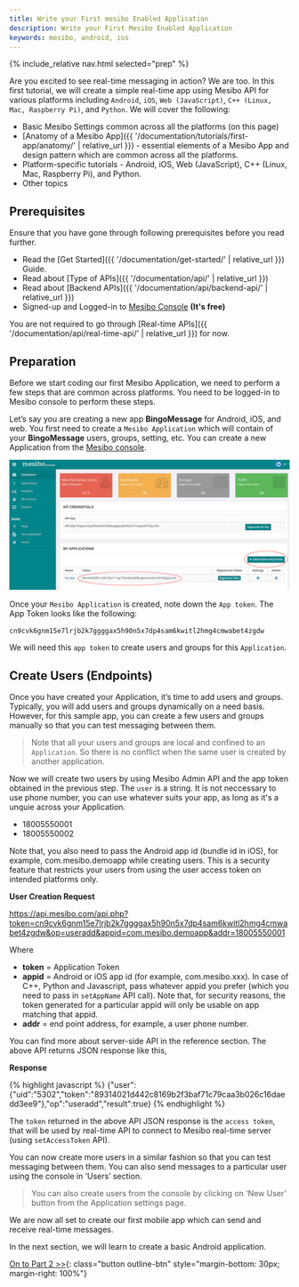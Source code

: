 ```yaml
---
title: Write your First mesibo Enabled Application
description: Write your First Mesibo Enabled Application
keywords: mesibo, android, ios
---
```

{% include_relative nav.html selected="prep" %}

Are you excited to see real-time messaging in action? We are too. In this first tutorial, we will create a simple real-time app using Mesibo API for various platforms including `Android`, `iOS`, `Web (JavaScript)`, `C++ (Linux, Mac, Raspberry Pi)`, and `Python`. We will cover the following:

 - Basic Mesibo Settings common across all the platforms (on this page)
 - [Anatomy of a Mesibo App]({{ '/documentation/tutorials/first-app/anatomy/' | relative_url }}) - essential elements of a Mesibo App and design pattern which are common across all the platforms.
 - Platform-specific tutorials - Android, iOS, Web (JavaScript), C++ (Linux, Mac, Raspberry Pi), and Python.
 - Other topics

## Prerequisites
Ensure that you have gone through following prerequisites before you read further.

- Read the [Get Started]({{ '/documentation/get-started/' | relative_url }}) Guide.
- Read about [Type of APIs]({{ '/documentation/api/' | relative_url }})
- Read about [Backend APIs]({{ '/documentation/api/backend-api/' | relative_url }})
- Signed-up and Logged-in to [Mesibo Console](https://mesibo.com/console) **(It's free)**

You are not required to go through [Real-time APIs]({{ '/documentation/api/real-time-api/' | relative_url }}) for now.

## Preparation

Before we start coding our first Mesibo Application, we need to perform a few steps that are common across platforms. You need to be logged-in to Mesibo console to perform these steps. 

Let’s say you are creating a new app **BingoMessage** for Android, iOS, and web. You first need to create a `Mesibo Application` which will contain of your **BingoMessage**  users, groups, setting, etc. You can create a new Application from the [Mesibo console](https://mesibo.com/console). 

![mesibo-api-key](images/app-token.jpg)

Once your `Mesibo Application` is created, note down the `App token`. The App Token looks like the following:

    cn9cvk6gnm15e7lrjb2k7ggggax5h90n5x7dp4sam6kwitl2hmg4cmwabet4zgdw

We will need this `app token` to create users and groups for this `Application`. 


## Create Users (Endpoints)

Once you have created your Application, it’s time to add users and groups.  Typically, you will add users and groups dynamically on a need basis. However, for this sample app, you can create a few users and groups manually so that you can test messaging between them.

> Note that all your users and groups are local and confined to an `Application`. So there is no conflict when the same user is created by another application.

Now we will create two users by using Mesibo Admin API and the app token obtained in the previous step. The `user` is a string. It is not neccessary to use phone number, you can use whatever suits your app, as long as it's a unquie across your Application. 

- 18005550001
- 18005550002

Note that, you also need to pass the Android app id (bundle id in iOS), for example, com.mesibo.demoapp while creating users. This is a security feature that restricts your users from using the user access token on intended platforms only. 

**User Creation Request**

https://api.mesibo.com/api.php?token=cn9cvk6gnm15e7lrjb2k7ggggax5h90n5x7dp4sam6kwitl2hmg4cmwabet4zgdw&op=useradd&appid=com.mesibo.demoapp&addr=18005550001

Where  
- **token** = Application Token
- **appid** = Android or iOS app id (for example, com.mesibo.xxx). In case of C++, Python and Javascript, pass whatever appid you prefer (which you need to pass in `setAppName` API call). Note that, for security reasons, the token generated for a particular appid will only be usable on app matching that appid. 
- **addr** = end point address, for example, a user phone number.

You can find more about server-side API in the reference section. The above API returns JSON response like this,

**Response**

{% highlight javascript %}
{"user":{"uid":"5302","token":"89314021d442c8169b2f3baf71c79caa3b026c16daedd3ee9"},"op":"useradd","result":true}
{% endhighlight %}

The `token` returned in the above API JSON response is the `access token`, that will be used by real-time API to connect to Mesibo real-time server (using `setAccessToken` API).

You can now create more users in a similar fashion so that you can test messaging between them. You can also send messages to a particular user using the console in ‘Users’ section.

> You can also create users from the console by clicking on ‘New User’ button from the Application settings page.

We are now all set to create our first mobile app which can send and receive real-time messages.

In the next section, we will learn to create a basic Android application. 

[On to Part 2 >>](android.md){: class="button outline-btn" style="margin-bottom: 30px; margin-right: 100%"}

